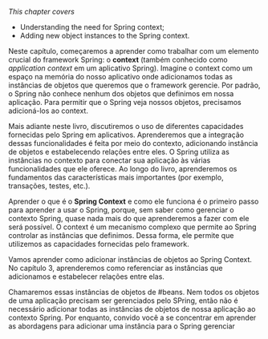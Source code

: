 *This chapter covers*
- Understanding the need for Spring context;
- Adding new object instances to the Spring context.

Neste capítulo, começaremos a aprender como trabalhar com um elemento crucial do framework Spring: o **context** (também conhecido como *application context* em um aplicativo Spring). Imagine o context como um espaço na memória do nosso aplicativo onde adicionamos todas as instâncias de objetos que queremos que o framework gerencie. Por padrão, o Spring não conhece nenhum dos objetos que definimos em nossa aplicação. Para permitir que o Spring veja nossos objetos, precisamos adicioná-los ao context.

Mais adiante neste livro, discutiremos o uso de diferentes capacidades fornecidas pelo Spring em aplicativos. Aprenderemos que a integração dessas funcionalidades é feita por meio do contexto, adicionando instância de objetos e estabelecendo relações entre eles. O Spring utiliza as instâncias no contexto para conectar sua aplicação às várias funcionalidades que ele oferece. Ao longo do livro, aprenderemos os fundamentos das características mais importantes (por exemplo, transações, testes, etc.).

Aprender o que é o **Spring Context** e como ele funciona é o primeiro passo para aprender a usar o Spring, porque, sem saber como gerenciar o contexto Spring, quase nada mais do que aprenderemos a fazer com ele será possível. O context é um mecanismo complexo que permite ao Spring controlar as instâncias que definimos. Dessa forma, ele permite que utilizemos as capacidades fornecidas pelo framework.

Vamos aprender como adicionar instâncias de objetos ao Spring Context. No capítulo 3, aprenderemos como referenciar as instâncias que adicionamos e estabelecer relações entre elas.

Chamaremos essas instâncias de objetos de #beans. Nem todos os objetos de uma aplicação precisam ser gerenciados pelo SPring, então não é necessário adicionar todas as instâncias de objetos de nossa aplicação ao contexto Spring. Por enquanto, convido você a se concentrar em aprender as abordagens para adicionar uma instância para o Spring gerenciar